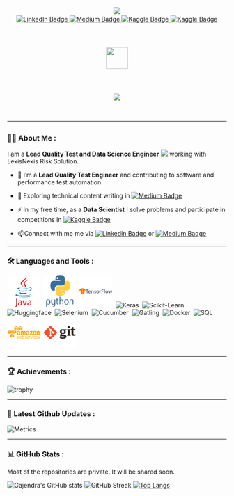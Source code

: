 <div id="header" align="center">
  <img src="https://media.giphy.com/media/M9gbBd9nbDrOTu1Mqx/giphy.gif" width="100"/>
</div>

<div id="badges" align="center">
  <a href="https://www.linkedin.com/in/gajendra-kumar-sahu/">
    <img src="https://img.shields.io/badge/LinkedIn-blue?style=for-the-badge&logo=linkedin&logoColor=white" alt="LinkedIn Badge"/>
  </a>
  <a href="https://medium.com/@gajendra.k.s">
    <img src="https://img.shields.io/badge/medium-black?style=for-the-badge&logo=medium&logoColor=white" alt="Medium Badge"/>
  </a>
  <a href="https://www.kaggle.com/gajendraks">
    <img src="https://img.shields.io/badge/Kaggle-blue?style=for-the-badge&logo=kaggle&logoColor=white" alt="Kaggle Badge"/>
  </a>
  <a href="https://www.hackerrank.com/gajendraks?hr_r=1">
    <img src="https://img.shields.io/badge/hackerrank-black?style=for-the-badge&logo=hackerrank&logoColor=white" alt="Kaggle Badge"/>
  </a>
</div>

<div id="header" align="center">  
  <img src="https://komarev.com/ghpvc/?username=sahug&style=flat-square&color=blue" alt=""/>
</div>

<h1 align="center">  
  <img src="https://img.icons8.com/emoji/344/waving-hand-emoji.png" width="50" height="50"/>  
</h1>

<!-- <h1 align="center">  
<div align="center">  
  <img src="https://media.giphy.com/media/dWesBcTLavkZuG35MI/giphy.gif" width="600" height="300"/>  
</div>
</h1> -->

<h1 align="center" >  
  <!--src="https://quotes-github-readme.vercel.app/api?type=horizontal&theme=light" />-->
  <img src="https://camo.githubusercontent.com/992babdffd8c74a1502de375fbdf7e4d54773242/68747470733a2f2f6d656469612e67697068792e636f6d2f6d656469612f53576f536b4e36447854737a71494b4571762f67697068792e676966" />
<h1>

---

### :man_technologist: About Me :
I am a **Lead Quality Test and Data Science Engineer** <img src="https://media.giphy.com/media/WUlplcMpOCEmTGBtBW/giphy.gif" width="30"> working with LexisNexis Risk Solution.
- :telescope: I’m a **Lead Quality Test Engineer** and contributing to software and performance test automation.

- :seedling: Exploring technical content writing in [![Medium Badge](https://img.shields.io/badge/medium-black?style=flat&logo=medium&logoColor=white)](https://medium.com/@gajendra.k.s)

- :zap: In my free time, as  a **Data Scientist** I solve problems and participate in competitions in [![Kaggle Badge](https://img.shields.io/badge/kaggle-blue?style=flat&logo=kaggle&logoColor=white)](https://www.kaggle.com/gajendraks)

- :mailbox:Connect with me me via [![Linkedin Badge](https://img.shields.io/badge/linkedin-blue?style=flat&logo=Linkedin&logoColor=white)](https://www.linkedin.com/in/gajendra-kumar-sahu/) or [![Medium Badge](https://img.shields.io/badge/medium-black?style=flat&logo=medium&logoColor=white)](https://medium.com/@gajendra.k.s)

---

### :hammer_and_wrench: Languages and Tools :
<div>
  <img src="https://github.com/devicons/devicon/blob/master/icons/java/java-original-wordmark.svg" title="Java" alt="Java" width="75" height="75"/>&nbsp;
  <img src="https://github.com/devicons/devicon/blob/master/icons/python/python-original-wordmark.svg" title="Python" alt="Python" width="75" height="75"/>&nbsp;
  <img src="https://github.com/devicons/devicon/blob/master/icons/tensorflow/tensorflow-original-wordmark.svg" title="Tensorflow" alt="Tensorflow" width="75" height="75"/>&nbsp;  
  <img src="https://github.com/valohai/ml-logos/blob/master/keras.svg" title="Keras" alt="Keras" width="75" height="75"/>&nbsp; 
  <img src="https://github.com/valohai/ml-logos/blob/master/scikit-learn.svg" title="Scikit-Learn" alt="Scikit-Learn" width="75" height="75"/>&nbsp;
  <img src="https://raw.githubusercontent.com/huggingface/awesome-huggingface/main/logo.svg" title="Huggingface" alt="Huggingface" width="75" height="75"/>&nbsp;
  <img src="https://www.selenium.dev/images/selenium_logo_square_green.png" title="Selenium" alt="Selenium" width="75" height="75"/>&nbsp;
  <img src="https://avatars.githubusercontent.com/u/320565?s=200&v=4" title="Cucumber" alt="Cucumber" width="75" height="75"/>&nbsp;
  <img src="https://cdn.worldvectorlogo.com/logos/gatling.svg" title="Gatling" alt="Gatling" width="75" height="75"/>&nbsp;
  <img src="https://cdn.worldvectorlogo.com/logos/docker.svg" title="Docker" alt="Docker" width="75" height="75"/>&nbsp;
  <img src="https://cloud.githubusercontent.com/assets/3802058/6964570/2abd7c42-d953-11e4-9f1e-b10e02f9d627.png" title="SQL"  alt="SQL" width="75" height="75"/>&nbsp;
  <img src="https://github.com/devicons/devicon/blob/master/icons/amazonwebservices/amazonwebservices-plain-wordmark.svg" title="AWS" alt="AWS" width="75" height="75"/>&nbsp;
  <img src="https://github.com/devicons/devicon/blob/master/icons/git/git-original-wordmark.svg" title="Git" **alt="Git" width="75" height="75"/>
</div>

---

### 🏆 Achievements :
![trophy](https://github-profile-trophy.vercel.app/?username=sahug)

---
  
### 🔔 Latest Github Updates :
![Metrics](https://metrics.lecoq.io/sahug?template=classic&base.header=0&gists=1&lines=1&config.timezone=America%2FToronto) 
 
---

### 📊 GitHub Stats :
Most of the repositories are private. It will be shared soon.

![Gajendra's GitHub stats](https://github-readme-stats.vercel.app/api?username=sahug&show_icons=true&theme=light) ![GitHub Streak](https://github-readme-streak-stats.herokuapp.com/?user=sahug&theme=light) [![Top Langs](https://github-readme-stats.vercel.app/api/top-langs/?username=sahug)](https://github.com/anuraghazra/github-readme-stats)
